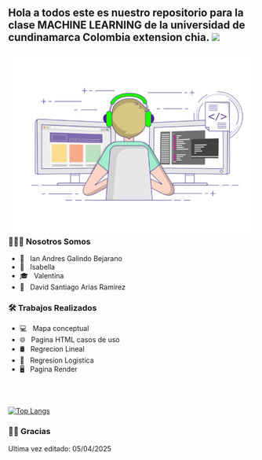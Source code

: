 
        
<h2> Hola a todos este es nuestro repositorio para la clase MACHINE LEARNING de la universidad de cundinamarca Colombia extension chia. <img src="https://github.com/souvikguria98/souvikguria98/blob/master/Hi.gif" width="25"></h2>
<img align="right" alt="GIF" src="https://raw.githubusercontent.com/devSouvik/devSouvik/master/gif3.gif" width="500"/>

<h3> 👨🏻‍💻 Nosotros Somos </h3>

- 🔭 &nbsp; Ian Andres Galindo Bejarano
- 🤔 &nbsp; Isabella
- 🎓 &nbsp; Valentina
- 💼 &nbsp; David Santiago Arias Ramirez


<h3>🛠 Trabajos Realizados </h3>

- 💻 &nbsp; Mapa conceptual 
- 🌐 &nbsp; Pagina HTML casos de uso
- 🛢 &nbsp; Regrecion Lineal
- 🔧 &nbsp; Regresion Logistica
- 🖥 &nbsp; Pagina Render

<br>

<!-- ![souvik's Github Stats](https://github-readme-stats.vercel.app/api?username=devSouvik&show_icons=true&title_color=fff&icon_color=79ff97&text_color=9f9f9f&bg_color=151515) -->

</br>


[![Top Langs](https://github-readme-stats.vercel.app/api/top-langs/?username=devSouvik&layout=compact&text_color=daf7dc&bg_color=151515)](https://github.com/devSouvik/github-readme-stats)

<h3> 🤝🏻 Gracias </h3>



Ultima vez editado: 05/04/2025
